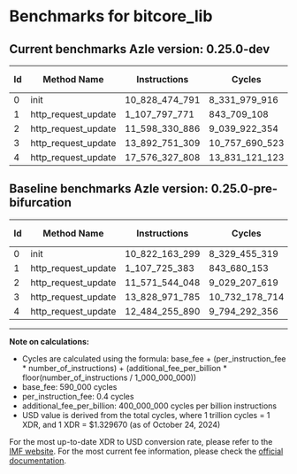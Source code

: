 # Benchmarks for bitcore_lib

## Current benchmarks Azle version: 0.25.0-dev

| Id  | Method Name         | Instructions   | Cycles         | USD           | USD/Million Calls | Change                                  |
| --- | ------------------- | -------------- | -------------- | ------------- | ----------------- | --------------------------------------- |
| 0   | init                | 10_828_474_791 | 8_331_979_916  | $0.0110787837 | $11_078.78        | <font color="red">+6_311_492</font>     |
| 1   | http_request_update | 1_107_797_771  | 843_709_108    | $0.0011218547 | $1_121.85         | <font color="red">+72_388</font>        |
| 2   | http_request_update | 11_598_330_886 | 9_039_922_354  | $0.0120201136 | $12_020.11        | <font color="red">+26_786_838</font>    |
| 3   | http_request_update | 13_892_751_309 | 10_757_690_523 | $0.0143041784 | $14_304.17        | <font color="red">+63_779_524</font>    |
| 4   | http_request_update | 17_576_327_808 | 13_831_121_123 | $0.0183908268 | $18_390.82        | <font color="red">+5_092_071_918</font> |

## Baseline benchmarks Azle version: 0.25.0-pre-bifurcation

| Id  | Method Name         | Instructions   | Cycles         | USD           | USD/Million Calls |
| --- | ------------------- | -------------- | -------------- | ------------- | ----------------- |
| 0   | init                | 10_822_163_299 | 8_329_455_319  | $0.0110754269 | $11_075.42        |
| 1   | http_request_update | 1_107_725_383  | 843_680_153    | $0.0011218162 | $1_121.81         |
| 2   | http_request_update | 11_571_544_048 | 9_029_207_619  | $0.0120058665 | $12_005.86        |
| 3   | http_request_update | 13_828_971_785 | 10_732_178_714 | $0.0142702561 | $14_270.25        |
| 4   | http_request_update | 12_484_255_890 | 9_794_292_356  | $0.0130231767 | $13_023.17        |

---

**Note on calculations:**

-   Cycles are calculated using the formula: base_fee + (per_instruction_fee \* number_of_instructions) + (additional_fee_per_billion \* floor(number_of_instructions / 1_000_000_000))
-   base_fee: 590_000 cycles
-   per_instruction_fee: 0.4 cycles
-   additional_fee_per_billion: 400_000_000 cycles per billion instructions
-   USD value is derived from the total cycles, where 1 trillion cycles = 1 XDR, and 1 XDR = $1.329670 (as of October 24, 2024)

For the most up-to-date XDR to USD conversion rate, please refer to the [IMF website](https://www.imf.org/external/np/fin/data/rms_sdrv.aspx).
For the most current fee information, please check the [official documentation](https://internetcomputer.org/docs/current/developer-docs/gas-cost#execution).
